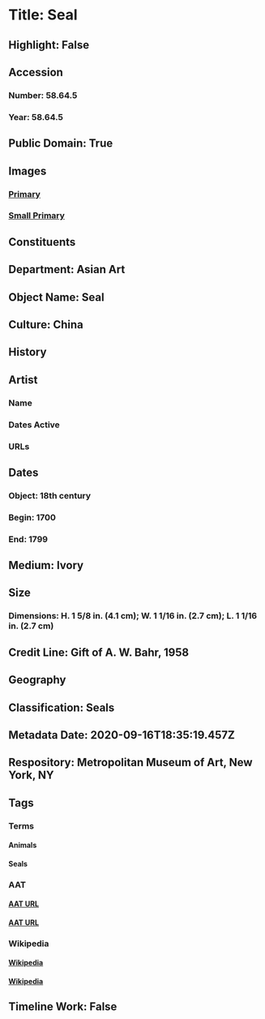 # Title: Seal
## Highlight: False
## Accession
### Number: 58.64.5
### Year: 58.64.5
## Public Domain: True
## Images
### [Primary](https://images.metmuseum.org/CRDImages/as/original/58_64_5_O1.jpg)
### [Small Primary](https://images.metmuseum.org/CRDImages/as/web-large/58_64_5_O1.jpg)
## Constituents
## Department: Asian Art
## Object Name: Seal
## Culture: China
## History
## Artist
### Name
### Dates Active
### URLs
## Dates
### Object: 18th century
### Begin: 1700
### End: 1799
## Medium: Ivory
## Size
### Dimensions: H. 1 5/8 in. (4.1 cm); W. 1 1/16 in. (2.7 cm); L. 1 1/16 in. (2.7 cm)
## Credit Line: Gift of A. W. Bahr, 1958
## Geography
## Classification: Seals
## Metadata Date: 2020-09-16T18:35:19.457Z
## Respository: Metropolitan Museum of Art, New York, NY
## Tags
### Terms
#### Animals
#### Seals
### AAT
#### [AAT URL](http://vocab.getty.edu/page/aat/300249525)
#### [AAT URL](http://vocab.getty.edu/page/aat/300028877)
### Wikipedia
#### [Wikipedia]()
#### [Wikipedia]()
## Timeline Work: False
